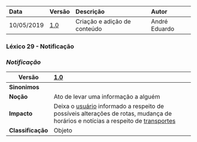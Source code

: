 |Data|Versão|Descrição|Autor|
|:---|:---|:---|:---|
|10/05/2019|[1.0](https://github.com/Andre-Eduardo/2019.1-Requisitos-Moovit/tree/master/lexicos/versao%201.0)|Criação e adição de conteúdo|André Eduardo|


### Léxico 29 - Notificação
### ***<a name="notificacao">Notificação</a>***


|Versão|[1.0](https://github.com/Andre-Eduardo/2019.1-Requisitos-Moovit/tree/master/lexicos/versao%201.0)
|-|:-|
|**Sinonimos**|
|**Noção**|Ato de levar uma informação a alguém|
|**Impacto**|Deixa o [usuário](https://github.com/Andre-Eduardo/2019.1-Requisitos-Moovit/wiki/L65-Usuário) informado a respeito de possíveis alterações de rotas, mudança de horários e notícias a respeito de [transportes](#transporte) |
|**Classificação**| Objeto